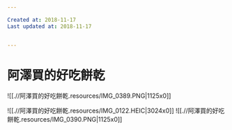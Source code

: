 ```yaml
---

Created at: 2018-11-17
Last updated at: 2018-11-17


---
```


# 阿澤買的好吃餅乾


![[.//阿澤買的好吃餅乾.resources/IMG_0389.PNG\|1125x0]]

![[.//阿澤買的好吃餅乾.resources/IMG_0122.HEIC\|3024x0]]
![[.//阿澤買的好吃餅乾.resources/IMG_0390.PNG\|1125x0]]


